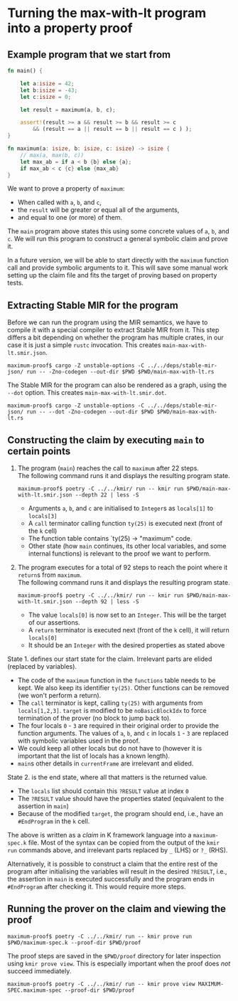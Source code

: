 # Turning the max-with-lt program into a property proof 

## Example program that we start from

```rust
fn main() {

    let a:isize = 42;
    let b:isize = -43;
    let c:isize = 0;

    let result = maximum(a, b, c);

    assert!(result >= a && result >= b && result >= c
        && (result == a || result == b || result == c ) );
}

fn maximum(a: isize, b: isize, c: isize) -> isize {
    // max(a, max(b, c))
    let max_ab = if a < b {b} else {a};
    if max_ab < c {c} else {max_ab}
}
```

We want to prove a property of `maximum`:
- When called with `a`, `b`, and `c`, 
- the `result` will be greater or equal all of the arguments,
- and equal to one (or more) of them.

The `main` program above states this using some concrete values of `a`, `b`, and `c`. We will run this program to construct a general symbolic claim and prove it.

In a future version, we will be able to start directly with the `maximum` function call and provide symbolic arguments to it. This will save some manual work setting up the claim file and fits the target of proving based on property tests.

## Extracting Stable MIR for the program

Before we can run the program using the MIR semantics, we have to compile it with a special compiler to extract Stable MIR from it. This step differs a bit depending on whether the program has multiple crates, in our case it is just a simple `rustc` invocation. This creates `main-max-with-lt.smir.json`.

```shell
maximum-proof$ cargo -Z unstable-options -C ../../deps/stable-mir-json/ run -- -Zno-codegen --out-dir $PWD $PWD/main-max-with-lt.rs
```
The Stable MIR for the program can also be rendered as a graph, using the `--dot` option. This creates `main-max-with-lt.smir.dot`.

```shell
maximum-proof$ cargo -Z unstable-options -C ../../deps/stable-mir-json/ run -- --dot -Zno-codegen --out-dir $PWD $PWD/main-max-with-lt.rs
```
## Constructing the claim by executing `main` to certain points

1. The program (`main`) reaches the call to `maximum` after 22 steps.  
   The following command runs it and displays the resulting program state.

    ```shell
    maximum-proof$ poetry -C ../../kmir/ run -- kmir run $PWD/main-max-with-lt.smir.json --depth 22 | less -S
    ```
    - Arguments `a`, `b`, and `c` are initialised to `Integer`s as `locals[1]` to `locals[3]`
    - A `call` terminator calling function `ty(25)` is executed next (front of the `k` cell)
    - The function table contains `ty(25) -> "maximum" code.
    - Other state (how `main` continues, its other local variables, and some internal functions) is relevant to the proof we want to perform.
2. The program executes for a total of 92 steps to reach the point where it `return`s from `maximum`.  
   The following command runs it and displays the resulting program state.

    ```shell
    maximum-proof$ poetry -C ../../kmir/ run -- kmir run $PWD/main-max-with-lt.smir.json --depth 92 | less -S
    ```
    - The value `locals[0]` is now set to an `Integer`. This will be the target of our assertions.
    - A `return` terminator is executed next (front of the `k` cell), it will return `locals[0]`
    - It should be an `Integer` with the desired properties as stated above

State 1. defines our start state for the claim. Irrelevant parts are elided (replaced by variables). 
* The code of the `maximum` function in the `functions` table needs to be kept. We also keep its identifier `ty(25)`. Other functions can be removed (we won't perform a return).
* The `call` terminator is kept, calling `ty(25)` with arguments from `locals[1,2,3]`. `target` is modified to be `noBasicBlockIdx` to force termination of the prover (no block to jump back to).
* The four locals `0` - `3` are required in their original order to provide the function arguments. The values of `a`, `b`, and `c` in locals `1` - `3` are replaced with symbolic variables used in the proof.
* We could keep all other locals but do not have to (however it is important that the list of locals has a known length).
* `main`s other details in `currentFrame` are irrelevant and elided.


State 2. is the end state, where all that matters is the returned value.

* The `locals` list should contain this `?RESULT` value at index `0`
* The `?RESULT` value should have the properties stated (equivalent to the assertion in `main`)
* Because of the modified `target`, the program should end, i.e., have an `#EndProgram` in the `k` cell.

The above is written as a _claim_ in K framework language into a `maximum-spec.k` file.
Most of the syntax can be copied from the output of the `kmir run` commands above, and irrelevant parts replaced by `_` (LHS) or `?_` (RHS).

Alternatively, it is possible to construct a claim that the entire rest of the program after initialising the variables will result in the desired `?RESULT`, i.e., the assertion in `main` is executed successfully and the program ends in `#EndProgram` after checking it. This would require more steps.

## Running the prover on the claim and viewing the proof
```shell
maximum-proof$ poetry -C ../../kmir/ run -- kmir prove run  $PWD/maximum-spec.k --proof-dir $PWD/proof
```

The proof steps are saved in the `$PWD/proof` directory for later inspection using `kmir prove view`. This is especially important when the proof does _not_ succeed immediately.

```shell
maximum-proof$ poetry -C ../../kmir/ run -- kmir prove view MAXIMUM-SPEC.maximum-spec --proof-dir $PWD/proof
```
